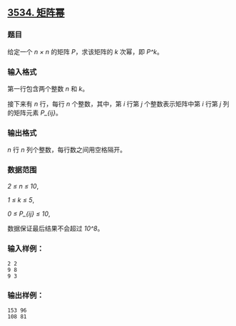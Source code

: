## [3534. 矩阵幂](https://www.acwing.com/problem/content/3537/)

### 题目

给定一个 *n × n* 的矩阵 *P*，求该矩阵的 *k* 次幂，即 *P^k*。

### 输入格式

第一行包含两个整数 *n* 和 *k*。

接下来有 *n* 行，每行 *n* 个整数，其中，第 *i* 行第 *j* 个整数表示矩阵中第 *i* 行第 *j* 列的矩阵元素 *P_{ij}*。

### 输出格式

*n* 行 *n* 列个整数，每行数之间用空格隔开。

### 数据范围

*2 ≤ n ≤ 10*,

*1 ≤ k ≤ 5*,

*0 ≤ P_{ij} ≤ 10*,

数据保证最后结果不会超过 *10^8*。

### 输入样例：

```
2 2
9 8
9 3
```

### 输出样例：

```
153 96
108 81
```

